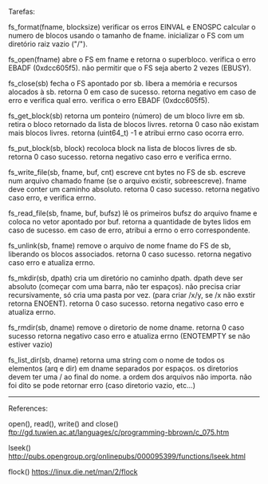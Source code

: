 Tarefas:

fs_format(fname, blocksize)
	verificar os erros EINVAL e ENOSPC
	calcular o numero de blocos usando o tamanho de fname.
	inicializar o FS com um diretório raiz vazio ("/").

fs_open(fname)
	abre o FS em fname e retorna o superbloco.
	verifica o erro EBADF (0xdcc605f5).
	não permitir que o FS seja aberto 2 vezes (EBUSY).

fs_close(sb)
	fecha o FS apontado por sb.
	libera a memória e recursos alocados à sb.
	retorna 0 em caso de sucesso.
	retorna negativo em caso de erro e verifica qual erro.
	verifica o erro EBADF (0xdcc605f5).

fs_get_block(sb)
	retorna um ponteiro (número) de um bloco livre em sb.
	retira o bloco retornado da lista de blocos livres.
	retorna 0 caso não existam mais blocos livres.
	retorna (uint64_t) -1 e atribui errno caso ocorra erro.

fs_put_block(sb, block)
	recoloca block na lista de blocos livres de sb.
	retorna 0 caso sucesso.
	retorna negativo caso erro e verifica errno.

fs_write_file(sb, fname, buf, cnt)
	escreve cnt bytes no FS de sb.
	escreve num arquivo chamado fname (se o arquivo existir, sobreescreve).
	fname deve conter um caminho absoluto.
	retorna 0 caso sucesso.
	retorna negativo caso erro, e verifica errno.

fs_read_file(sb, fname, buf, bufsz)
	lê os primeiros bufsz do arquivo fname e coloca no vetor apontado por buf.
	retorna a quantidade de bytes lidos em caso de sucesso.
	em caso de erro, atribui a errno o erro correspondente.

fs_unlink(sb, fname)
	remove o arquivo de nome fname do FS de sb, liberando os blocos associados.
	retorna 0 caso sucesso.
	retorna negativo caso erro e atualiza errno.

fs_mkdir(sb, dpath)
	cria um diretório no caminho dpath.
	dpath deve ser absoluto (começar com uma barra, não ter espaços).
	não precisa criar recursivamente, só cria uma pasta por vez.
	(para criar /x/y, se /x não exstir retorna ENOENT).
	retorna 0 caso sucesso.
	retorna negativo caso erro e atualiza errno.

fs_rmdir(sb, dname)
	remove o diretorio de nome dname.
	retorna 0 caso sucesso
	retorna negativo caso erro e atualiza errno (ENOTEMPTY se não estiver vazio)

fs_list_dir(sb, dname)
	retorna uma string com o nome de todos os elementos (arq e dir) em dname separados por espaços.
	os diretorios devem ter uma / ao final do nome.
	a ordem dos arquivos não importa.
	não foi dito se pode retornar erro (caso diretorio vazio, etc...)

-----------------------------------------------------------------------------

References: 

open(), read(), write() and close()
ftp://gd.tuwien.ac.at/languages/c/programming-bbrown/c_075.htm

lseek()
http://pubs.opengroup.org/onlinepubs/000095399/functions/lseek.html

flock()
https://linux.die.net/man/2/flock
